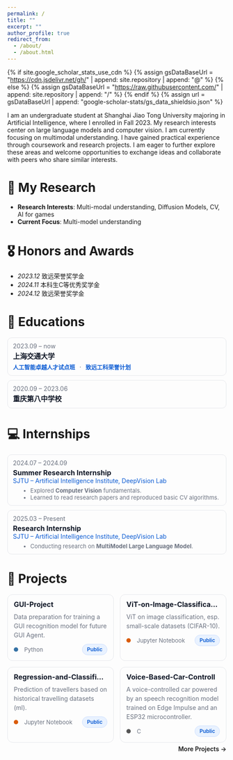 ```yaml
---
permalink: /
title: ""
excerpt: ""
author_profile: true
redirect_from: 
  - /about/
  - /about.html
---
```


{% if site.google_scholar_stats_use_cdn %}
{% assign gsDataBaseUrl = "https://cdn.jsdelivr.net/gh/" | append: site.repository | append: "@" %}
{% else %}
{% assign gsDataBaseUrl = "https://raw.githubusercontent.com/" | append: site.repository | append: "/" %}
{% endif %}
{% assign url = gsDataBaseUrl | append: "google-scholar-stats/gs_data_shieldsio.json" %}

<span class='anchor' id='about-me'></span>

I am an undergraduate student at Shanghai Jiao Tong University majoring in Artificial Intelligence, where I enrolled in Fall 2023. My research interests center on large language models and computer vision. I am currently focusing on multimodal understanding. I have gained practical experience through coursework and research projects. I am eager to further explore these areas and welcome opportunities to exchange ideas and collaborate with peers who share similar interests.


<!--
# 🔥 News
- *2022.02*: &nbsp;🎉🎉 Lorem ipsum dolor sit amet, consectetur adipiscing elit. Vivamus ornare aliquet ipsum, ac tempus justo dapibus sit amet. 
- *2022.02*: &nbsp;🎉🎉 Lorem ipsum dolor sit amet, consectetur adipiscing elit. Vivamus ornare aliquet ipsum, ac tempus justo dapibus sit amet. 
-->

<!-- 
# 📝 Publications 
<div class='paper-box'><div class='paper-box-image'><div><div class="badge">CVPR 2016</div><img src='images/500x300.png' alt="sym" width="100%"></div></div>
<div class='paper-box-text' markdown="1">

[Deep Residual Learning for Image Recognition](https://openaccess.thecvf.com/content_cvpr_2016/papers/He_Deep_Residual_Learning_CVPR_2016_paper.pdf)

**Kaiming He**, Xiangyu Zhang, Shaoqing Ren, Jian Sun

[**Project**](https://scholar.google.com/citations?view_op=view_citation&hl=zh-CN&user=DhtAFkwAAAAJ&citation_for_view=DhtAFkwAAAAJ:ALROH1vI_8AC) <strong><span class='show_paper_citations' data='DhtAFkwAAAAJ:ALROH1vI_8AC'></span></strong>
- Lorem ipsum dolor sit amet, consectetur adipiscing elit. Vivamus ornare aliquet ipsum, ac tempus justo dapibus sit amet. 
</div>
</div>

- [Lorem ipsum dolor sit amet, consectetur adipiscing elit. Vivamus ornare aliquet ipsum, ac tempus justo dapibus sit amet](https://github.com), A, B, C, **CVPR 2020** --> 

# 🔬 My Research
<!-- 在这里添加您的研究方向和兴趣 -->
- **Research Interests**: Multi-modal understanding, Diffusion Models, CV, AI for games
- **Current Focus**: Multi-model understanding
<!-- - **Collaborations**: Lorem ipsum dolor sit amet, consectetur adipiscing elit. Vivamus ornare aliquet ipsum, ac tempus justo dapibus sit amet. -->

# 🎖 Honors and Awards
- *2023.12* 致远荣誉奖学金
- *2024.11* 本科生C等优秀奖学金
- *2024.12* 致远荣誉奖学金

# 📖 Educations

<style>
/* ===== Education section styles ===== */
:root{
  --edu-text:#111827;
  --edu-muted:#6b7280;
  --edu-accent:#0b5bd3;           /* 程序标签颜色（可自定义） */
  --edu-border:#e5e7eb;
}
@media (prefers-color-scheme: dark){
  :root{
    --edu-text:#c9d1d9;
    --edu-muted:#8b949e;
    --edu-accent:#58a6ff;
    --edu-border:#30363d;
  }
}

.edu-list{ display:flex; flex-direction:column; gap:10px; margin:6px 0 0; }
.edu-item{ padding:10px 12px; border:1px solid var(--edu-border); border-radius:10px; }
.edu-time{ font-size:14px; color:var(--edu-muted); margin-bottom:2px; }
.edu-school a{
  font-size:16px; font-weight:700; color:var(--edu-text);
  text-decoration:none; transition:text-decoration-color .15s ease;
}
.edu-school a:hover{ text-decoration:underline; text-underline-offset:2px; }

.edu-programs{ margin-top:4px; }
.edu-program{
  font-size:13px;                   /* 更小字号 */
  color:var(--edu-accent);          /* 另一种颜色 */
  font-weight:600;
}
.edu-sep{ margin:0 6px; color:var(--edu-muted); }
</style>

<div class="edu-list">

  <!-- 1) SJTU -->
  <div class="edu-item">
    <div class="edu-time">2023.09 – now</div>
    <div class="edu-school">
      <a href="https://www.sjtu.edu.cn/" target="_blank" rel="noopener">上海交通大学</a>
    </div>
    <div class="edu-programs">
      <span class="edu-program">人工智能卓越人才试点班</span>
      <span class="edu-sep">·</span>
      <span class="edu-program">致远工科荣誉计划</span>
    </div>
  </div>

  <!-- 2) CQ No.8 -->
  <div class="edu-item">
    <div class="edu-time">2020.09 – 2023.06</div>
    <div class="edu-school">
      <a href="https://cqbz.cn/" target="_blank" rel="noopener">重庆第八中学校</a>
    </div>
  </div>

</div>

<!--
# 💬 Invited Talks
 - *2021.06*, Lorem ipsum dolor sit amet, consectetur adipiscing elit. Vivamus ornare aliquet ipsum, ac tempus justo dapibus sit amet. 
- *2021.03*, Lorem ipsum dolor sit amet, consectetur adipiscing elit. Vivamus ornare aliquet ipsum, ac tempus justo dapibus sit amet.  \| [\[video\]](https://github.com/) -->

# 💻 Internships

<style>
/* ===== Internship section styles ===== */
:root{
  --intern-text:#111827;
  --intern-muted:#6b7280;
  --intern-accent:#0b5bd3;
  --intern-border:#e5e7eb;
}
@media (prefers-color-scheme: dark){
  :root{
    --intern-text:#c9d1d9;
    --intern-muted:#8b949e;
    --intern-accent:#58a6ff;
    --intern-border:#30363d;
  }
}

.intern-list{ display:flex; flex-direction:column; gap:10px; margin:6px 0 0; }
.intern-item{ padding:10px 12px; border:1px solid var(--intern-border); border-radius:10px; }
.intern-time{ font-size:14px; color:var(--intern-muted); margin-bottom:4px; }
.intern-title{ font-size:16px; font-weight:700; color:var(--intern-text); }
.intern-org{ font-size:14px; color:var(--intern-accent); margin-bottom:6px; }
.intern-resp{ font-size:13px; color:var(--intern-muted); margin-top:4px; }
.intern-resp ul{ margin:4px 0 0 18px; }
</style>

<div class="intern-list">

  <!-- 1) Summer Research Internship -->
  <div class="intern-item">
    <div class="intern-time">2024.07 – 2024.09</div>
    <div class="intern-title">Summer Research Internship</div>
    <div class="intern-org">SJTU – Artificial Intelligence Institute, DeepVision Lab</div>
    <div class="intern-resp">
      <ul>
        <li>Explored <strong>Computer Vision</strong> fundamentals.</li>
        <li>Learned to read research papers and reproduced basic CV algorithms.</li>
      </ul>
    </div>
  </div>

  <!-- 2) Research Internship -->
  <div class="intern-item">
    <div class="intern-time">2025.03 – Present</div>
    <div class="intern-title">Research Internship</div>
    <div class="intern-org">SJTU – Artificial Intelligence Institute, DeepVision Lab</div>
    <div class="intern-resp">
      <ul>
        <li>Conducting research on <strong>MultiModel Large Language Model</strong>.</li>
      </ul>
    </div>
  </div>

</div>


# 📂 Projects

<style>
/* ===== Refined pinned cards (no overflow, compact) ===== */
.projects-grid{
  display: grid;
  grid-template-columns: repeat(2, minmax(0, 1fr));
  gap: 14px;
  margin: 12px 0 6px;
}
@media (max-width: 820px){ .projects-grid{ grid-template-columns: 1fr; gap: 12px; } }

:root{
  --pj-card-bg:#fff; --pj-card-bd:#e5e7eb; --pj-card-tx:#111827; --pj-muted:#6b7280;
  --pj-hover-bd:#d1d5db; --pj-shadow:0 6px 20px rgba(17,24,39,.06);
  --pj-badge-bg:#e9f2ff; --pj-badge-tx:#0b5bd3; --pj-badge-bd:#cfe0ff;
  --pj-badge-bg-private:#ffeceb; --pj-badge-tx-private:#cf222e; --pj-badge-bd-private:#ffd3d0;
}
@media (prefers-color-scheme: dark){
  :root{
    --pj-card-bg:#0d1117; --pj-card-bd:#30363d; --pj-card-tx:#c9d1d9; --pj-muted:#8b949e;
    --pj-hover-bd:#3d444d; --pj-shadow:none;
    --pj-badge-bg:rgba(56,139,253,.18); --pj-badge-tx:#58a6ff; --pj-badge-bd:rgba(56,139,253,.3);
    --pj-badge-bg-private:rgba(255,129,130,.18); --pj-badge-tx-private:#ffa3a5; --pj-badge-bd-private:rgba(255,129,130,.3);
  }
}

.project-card{
  border:1px solid var(--pj-card-bd);
  /* background:var(--pj-card-bg);  ← 去掉背景 */
  color:var(--pj-card-tx);
  border-radius:12px;
  padding:12px 14px;
  transition:border-color .18s, transform .12s, box-shadow .2s;
  display:flex;
  flex-direction:column;
  gap:8px;
  box-shadow:none; /* 去掉阴影 */
}
.project-card:hover{
  border-color:var(--pj-hover-bd);
  transform:translateY(-2px);
  /* box-shadow:var(--pj-shadow); ← 去掉悬浮阴影 */
}

.project-title{ font-size:16px; font-weight:700; line-height:1.25; margin:0; white-space:nowrap; overflow:hidden; text-overflow:ellipsis; }
.project-title a{ color:inherit; text-decoration:none; }
.project-title a:hover{ text-decoration:underline; }

.project-desc{ color:var(--pj-muted); font-size:14px; line-height:1.5; margin:0; }

.project-meta{
  display:flex; align-items:center; gap:14px; font-size:13px; color:var(--pj-muted); margin-top:2px;
}
.meta-left{ display:inline-flex; align-items:center; gap:8px; }
.lang-dot{ width:10px; height:10px; border-radius:50%; display:inline-block; margin-right:6px; vertical-align:-1px; }

.meta-right{ margin-left:auto; }
.pj-badge{
  display:inline-block;
  font-size:12px; line-height:1;
  padding:6px 10px;
  border-radius:999px;
  background:var(--pj-badge-bg);
  color:var(--pj-badge-tx);
  border:1px solid var(--pj-badge-bd);
  font-weight:600;
  white-space:nowrap;
  vertical-align:middle;
}
.pj-badge.pj-private{
  background:var(--pj-badge-bg-private);
  color:var(--pj-badge-tx-private);
  border-color:var(--pj-badge-bd-private);
}

.more-projects{ margin-top:6px; text-align:right; }
.more-projects a{ font-weight:600; text-decoration:none; }
.more-projects a:hover{ text-decoration:underline; }
</style>

<div class="projects-grid">

  <!-- 1 -->
  <div class="project-card">
    <h3 class="project-title"><a href="https://github.com/JunjieYu28/GUI-Project" target="_blank" rel="noopener">GUI-Project</a></h3>
    <p class="project-desc">Data preparation for training a GUI recognition model for future GUI Agent.</p>
    <div class="project-meta">
      <span class="meta-left"><span class="lang-dot" style="background:#3572A5"></span>Python</span>
      <span class="meta-right"><span class="pj-badge">Public</span></span>
    </div>
  </div>

  <!-- 2 -->
  <div class="project-card">
    <h3 class="project-title"><a href="https://github.com/JunjieYu28/ViT-on-Image-Classification" target="_blank" rel="noopener">ViT-on-Image-Classification</a></h3>
    <p class="project-desc">ViT on image classification, esp. small-scale datasets (CIFAR-10).</p>
    <div class="project-meta">
      <span class="meta-left"><span class="lang-dot" style="background:#DA5B0B"></span>Jupyter Notebook</span>
      <span class="meta-right"><span class="pj-badge">Public</span></span>
    </div>
  </div>

  <!-- 3 -->
  <div class="project-card">
    <h3 class="project-title"><a href="https://github.com/JunjieYu28/Regression-and-Classification-Prediction-of-Travellers" target="_blank" rel="noopener">Regression-and-Classification-Prediction-of-Travellers</a></h3>
    <p class="project-desc">Prediction of travellers based on historical travelling datasets (ml).</p>
    <div class="project-meta">
      <span class="meta-left"><span class="lang-dot" style="background:#DA5B0B"></span>Jupyter Notebook</span>
      <span class="meta-right"><span class="pj-badge">Public</span></span>
    </div>
  </div>

  <!-- 4 -->
  <div class="project-card">
    <h3 class="project-title"><a href="https://github.com/JunjieYu28/Voice-Based-Car-Controll" target="_blank" rel="noopener">Voice-Based-Car-Controll</a></h3>
    <p class="project-desc">A voice-controlled car powered by an speech recognition model trained on Edge Impulse and an ESP32 microcontroller.</p>
    <div class="project-meta">
      <span class="meta-left"><span class="lang-dot" style="background:#555"></span>C</span>
      <span class="meta-right"><span class="pj-badge">Public</span></span>
    </div>
  </div>

</div>

<div class="more-projects">
  <a href="https://github.com/JunjieYu28?tab=repositories" target="_blank" rel="noopener">More Projects →</a>
</div>
